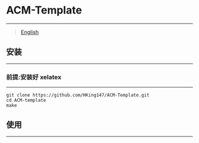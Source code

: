 # ACM-Template

---

> [English](./README.md)

## 安装

---

### 前提:安装好 xelatex

---

```
git clone https://github.com/HKing147/ACM-Template.git
cd ACM-template
make
```

## 使用

---
